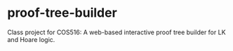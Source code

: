 # proof-tree-builder
Class project for COS516: A web-based interactive proof tree builder for LK and Hoare logic.
